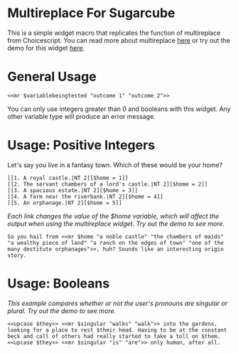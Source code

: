 # Multireplace For Sugarcube

This is a simple widget macro that replicates the function of multireplace from Choicescript. You can read more about multireplace [here](https://choicescriptdev.fandom.com/wiki/Multireplace) or try out the demo for this widget [here](https://merpati-katti.itch.io/sugarcube-multireplace-demo).

# General Usage
```<<mr $variablebeingtested "outcome 1" "outcome 2">>```

You can only use integers greater than 0 and booleans with this widget. Any other variable type will produce an error message.

# Usage: Positive Integers
Let's say you live in a fantasy town. Which of these would be your home?

    [[1. A royal castle.|NT 2][$home = 1]]
    [[2. The servant chambers of a lord's castle.|NT 2][$home = 2]]
    [[3. A spacious estate.|NT 2][$home = 3]]
    [[4. A farm near the riverbank.|NT 2][$home = 4]]
    [[5. An orphanage.|NT 2][$home = 5]]

_Each link changes the value of the $home variable, which will affect the output when using the multireplace widget. Try out the demo to see more._

```
So you hail from <<mr $home "a noble castle" "the chambers of maids" "a wealthy piece of land" "a ranch on the edges of town" "one of the many destitute orphanages">>, huh? Sounds like an interesting origin story.
```
   
# Usage: Booleans
_This example compares whether or not the user's pronouns are singular or plural. Try out the demo to see more._

```
<<upcase $they>> <<mr $singular "walks" "walk">> into the gardens, looking for a place to rest $their head. Having to be at the constant beck and call of others had really started to take a toll on $them. <<upcase $they>> <<mr $singular "is" "are">> only human, after all.
```
